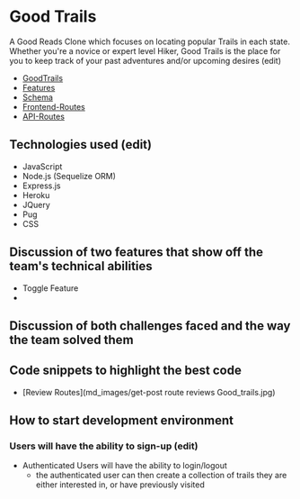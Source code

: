 
# Good Trails
A Good Reads Clone which focuses on locating popular Trails in each state. Whether you're a novice or expert level Hiker, Good Trails is the place for you to keep track of your past adventures and/or upcoming desires (edit)
  * [GoodTrails](https://good-trails.herokuapp.com/)
  * [Features](https://github.com/Run5/GoodTrails/wiki/Features)
  * [Schema](https://github.com/Run5/GoodTrails/wiki/Database-Schema)
  * [Frontend-Routes](https://github.com/Run5/GoodTrails/wiki/Frontend-Routes)
  * [API-Routes](https://github.com/Run5/GoodTrails/wiki/API-Documentation)
  ## Technologies used  (edit)
 * JavaScript
 * Node.js (Sequelize ORM)
 * Express.js
 * Heroku
 * JQuery
 * Pug
 * CSS
## Discussion of two features that show off the team's technical abilities
  * Toggle Feature
   *



 ## Discussion of both challenges faced and the way the team solved them
 ## Code snippets to highlight the best code
   * [Review Routes](md_images/get-post route reviews Good_trails.jpg)
 ## How to start development environment




 ### Users will have the ability to sign-up (edit)
 * Authenticated Users will have the ability to login/logout
   * the authenticated user can then create a collection of trails they are either interested in, or have previously visited
